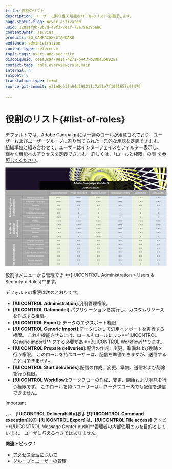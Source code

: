 ```yaml
---
title: 役割のリスト
description: ユーザーに割り当て可能なロールのリストを確認します。
page-status-flag: never-activated
uuid: 128aaf9b-9b7d-49f3-9e1f-72e79a29baa0
contentOwner: sauviat
products: SG_CAMPAIGN/STANDARD
audience: administration
content-type: reference
topic-tags: users-and-security
discoiquuid: ceaa3c94-9e1a-4271-b443-b00b4068929f
context-tags: role,overview;role,main
internal: n
snippet: y
translation-type: tm+mt
source-git-commit: e31e8c63fa94d190211c7a51e7f1091657c9f479

---
```



# 役割のリスト{#list-of-roles}

デフォルトでは、Adobe Campaignには一連のロールが用意されており、ユーザーおよびユーザーグループに割り当てられた一元的な承認を定義できます。 組織単位と組み合わせて、ユーザーはインターフェイスをフィルター表示し、様々な機能へのアクセスを定義できます。 詳しくは、「ロールと権限」の表 [を参照してください](/help/administration/using/assets/acs_rights.pdf)。

![](assets/user_management_3.png)

役割はメニューから管理でき **[!UICONTROL Administration > Users & Security > Roles]**ます。

デフォルトの権限は次のとおりです。

* **[!UICONTROL Administration]**:汎用管理権限。
* **[!UICONTROL Datamodel]**:パブリケーションを実行し、カスタムリソースを作成する権限。
* **[!UICONTROL Export]**: データのエクスポート権限.
* **[!UICONTROL Generic import]**:データに対して汎用インポートを実行する権限。 これを機能させるには、ロールをロールにリン**[!UICONTROL Generic import]** クする必要があ **[!UICONTROL Workflow]**ります。
* **[!UICONTROL Prepare deliveries]**:配信の作成、変更、準備および削除を行う権限。 このロールを持つユーザーは、配信を準備できますが、送信することはできません。
* **[!UICONTROL Start deliveries]**:配信の作成、変更、準備、送信および削除を行う権限。
* **[!UICONTROL Workflow]**:ワークフローの作成、変更、開始および削除を行う権限です。 このロールを持つユーザーは、ワークフロー内でも配信を送信できません。

>[!IMPORTANT]
>
>、、、 **[!UICONTROL Deliverability]**および**[!UICONTROL Command execution]**&#x200B;役割 **[!UICONTROL Export]**は、**[!UICONTROL File access]** アドビ **[!UICONTROL Message Center push]**管理者の内部使用のみを目的としています。 ユーザに与えるべきではありません。

**関連トピック：**

* [アクセス管理について](../../administration/using/about-access-management.md)
* [グループとユーザーの管理](../../administration/using/managing-groups-and-users.md)

